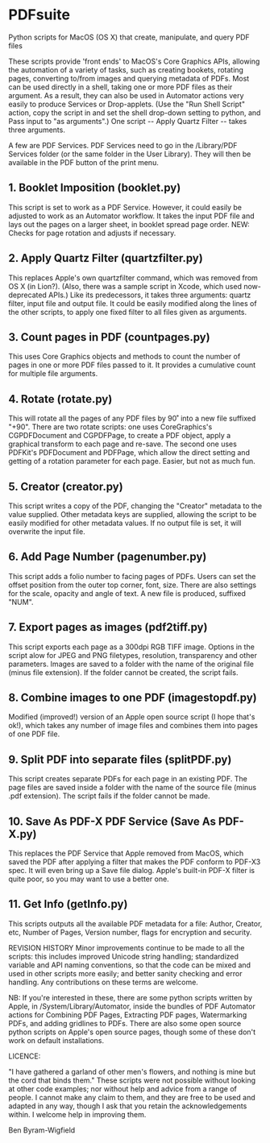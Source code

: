 # PDFsuite
Python scripts for MacOS (OS X) that create, manipulate, and query PDF files

These scripts provide 'front ends' to MacOS's Core Graphics APIs, allowing the automation of a variety of tasks, such as creating bookets, rotating pages, converting to/from images and querying metadata of PDFs. Most can be used directly in a shell, taking one or more PDF files as their argument. As a result, they can also be used in Automator actions very easily to produce Services or Drop-applets. (Use the "Run Shell Script" action, copy the script in and set the shell drop-down setting to python, and Pass input to "as arguments".) 
One script -- Apply Quartz Filter -- takes three arguments.

A few are PDF Services. PDF Services need to go in the /Library/PDF Services folder (or the same folder in the User Library). They will then be available in the PDF button of the print menu.

## 1. Booklet Imposition (booklet.py)

This script is set to work as a PDF Service. However, it could easily be adjusted to work as an Automator workflow. It takes the input PDF file and lays out the pages on a larger sheet, in booklet spread page order. NEW: Checks for page rotation and adjusts if necessary.

## 2. Apply Quartz Filter (quartzfilter.py)

This replaces Apple's own quartzfilter command, which was removed from OS X (in Lion?). (Also, there was a sample script in Xcode, which used now-deprecated APIs.) Like its predecessors, it takes three arguments: quartz filter, input file and output file. It could be easily modified along the lines of the other scripts, to apply one fixed filter to all files given as arguments.

## 3. Count pages in PDF (countpages.py)

This uses Core Graphics objects and methods to count the number of pages in one or more PDF files passed to it. It provides a cumulative count for multiple file arguments.

## 4. Rotate (rotate.py)

This will rotate all the pages of any PDF files by 90˚ into a new file suffixed "+90". There are two rotate scripts: one uses CoreGraphics's CGPDFDocument and CGPDFPage, to create a PDF object, apply a graphical transform to each page and re-save. The second one uses PDFKit's PDFDocument and PDFPage, which allow the direct setting and getting of a rotation parameter for each page. Easier, but not as much fun.

## 5. Creator (creator.py)

This script writes a copy of the PDF, changing the "Creator" metadata to the value supplied. Other metadata keys are supplied, allowing the script to be easily modified for other metadata values. If no output file is set, it will overwrite the input file.

## 6. Add Page Number (pagenumber.py)

This script adds a folio number to facing pages of PDFs. Users can set the offset position from the outer top corner, font, size. There are also settings for the scale, opacity and angle of text. A new file is produced, suffixed "NUM".

## 7. Export pages as images (pdf2tiff.py)

This script exports each page as a 300dpi RGB TIFF image. Options in the script alow for JPEG and PNG filetypes, resolution, transparency and other parameters. Images are saved to a folder with the name of the original file (minus file extension). If the folder cannot be created, the script fails.

## 8. Combine images to one PDF (imagestopdf.py)

Modified (improved!) version of an Apple open source script (I hope that's ok!), which takes any number of image files and combines them into pages of one PDF file. 

## 9. Split PDF into separate files (splitPDF.py)

This script creates separate PDFs for each page in an existing PDF. The page files are saved inside a folder with the name of the source file (minus .pdf extension). The script fails if the folder cannot be made.

## 10. Save As PDF-X PDF Service (Save As PDF-X.py)

This replaces the PDF Service that Apple removed from MacOS, which saved the PDF after applying a filter that makes the PDF conform to PDF-X3 spec. It will even bring up a Save file dialog. Apple's built-in PDF-X filter is quite poor, so you may want to use a better one.

## 11. Get Info (getInfo.py)

This scripts outputs all the available PDF metadata for a file: Author, Creator, etc, Number of Pages, Version number, flags for encryption and security.

REVISION HISTORY
Minor improvements continue to be made to all the scripts: this includes improved Unicode string handling; standardized variable and API naming conventions, so that the code can be mixed and used in other scripts more easily; and better sanity checking and error handling. Any contributions on these terms are welcome.

NB:
If you're interested in these, there are some python scripts written by Apple, in /System/Library/Automator, inside the bundles of PDF Automator actions for Combining PDF Pages, Extracting PDF pages, Watermarking PDFs, and adding gridlines to PDFs. There are also some open source python scripts on Apple's open source pages, though some of these don't work on default installations.

LICENCE:

"I have gathered a garland of other men's flowers, and nothing is mine but the cord that binds them." These scripts were not possible without looking at other code examples; nor without help and advice from a range of people. I cannot make any claim to them, and they are free to be used and adapted in any way, though I ask that you retain the acknowledgements within. I welcome help in improving them.

Ben Byram-Wigfield
